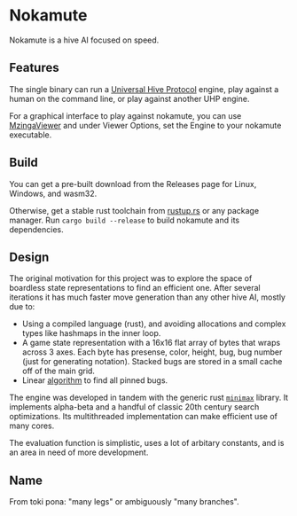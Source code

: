 # Nokamute #

Nokamute is a hive AI focused on speed.

## Features ##

The single binary can run a [Universal Hive
Protocol](https://github.com/jonthysell/Mzinga/wiki/UniversalHiveProtocol)
engine, play against a human on the command line, or play against another UHP
engine.

For a graphical interface to play against nokamute, you can use [MzingaViewer](https://github.com/jonthysell/Mzinga/wiki/MzingaViewer) and under Viewer Options, set the Engine to your nokamute executable.

## Build ##

You can get a pre-built download from the Releases page for Linux, Windows, and wasm32.

Otherwise, get a stable rust toolchain from [rustup.rs](https://rustup.rs) or any package
manager.  Run `cargo build --release` to build nokamute and its dependencies.

## Design ##

The original motivation for this project was to explore the space of boardless state representations to find an efficient one. After several iterations it has much faster move generation than any other hive AI, mostly due to:

* Using a compiled language (rust), and avoiding allocations and complex types like hashmaps in the inner loop.
* A game state representation with a 16x16 flat array of bytes that wraps across 3 axes. Each byte has presense, color, height, bug, bug number (just for generating notation). Stacked bugs are stored in a small cache off of the main grid.
* Linear [algorithm](https://en.wikipedia.org/wiki/Biconnected_component#Pseudocode) to find all pinned bugs.

The engine was developed in tandem with the generic rust [`minimax`](https://crates.io/crates/minimax) library. It implements alpha-beta and a handful of classic 20th century search optimizations. Its multithreaded implementation can make efficient use of many cores.

The evaluation function is simplistic, uses a lot of arbitary constants, and is an area in need of more development.

## Name ##

From toki pona: "many legs" or ambiguously "many branches".
